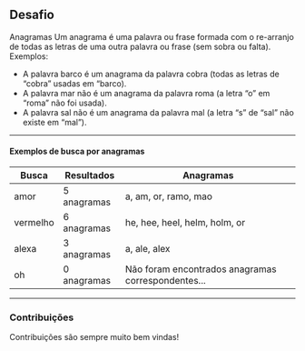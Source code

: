 ## Desafio

Anagramas Um anagrama é uma palavra ou frase formada com o re-arranjo de todas as letras de uma outra palavra ou frase (sem sobra ou falta). Exemplos:
- A palavra barco é um anagrama da palavra cobra (todas as letras de “cobra” usadas em “barco).
- A palavra mar não é um anagrama da palavra roma (a letra “o” em “roma” não foi usada).
- A palavra sal não é um anagrama da palavra mal (a letra “s” de “sal” não existe em “mal”).

------

#### Exemplos de busca por anagramas

Busca | Resultados | Anagramas
--------- | ------ | ------
amor      | 5 anagramas | a, am, or, ramo, mao
vermelho  | 6 anagramas | he, hee, heel, helm, holm, or
alexa     | 3 anagramas | a, ale, alex
oh        | 0 anagramas | Não foram encontrados anagramas correspondentes... 

------

### Contribuições

Contribuições são sempre muito bem vindas!